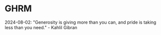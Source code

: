 # GHRM

2024-08-02: "Generosity is giving more than you can, and pride is taking less than you need." - Kahlil Gibran